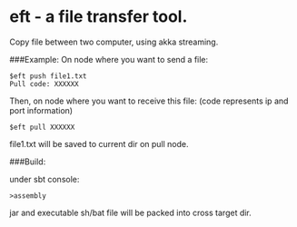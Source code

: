 # eft - a file transfer tool.

Copy file between two computer, using akka streaming.

###Example:
On node where you want to send a file:

    $eft push file1.txt
    Pull code: XXXXXX
        
Then, on node where you want to receive this file:
(code represents ip and port information)

    $eft pull XXXXXX
    
file1.txt will be saved to current dir on pull node.

###Build:

under sbt console:

    >assembly
    
jar and executable sh/bat file will be packed into
 cross target dir.